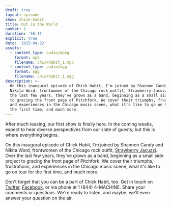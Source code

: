 ```yaml
---
draft: true
layout: episode
show: chick-habit
title: Out in the World
number: 1
duration: '56:11'
explicit: true
date: '2015-04-22'
assets:
  - content_type: audio/mpeg
    format: mp3
    filename: chickhabit_1.mp3
  - content_type: audio/ogg
    format: ogg
    filename: chickhabit_1.ogg
description: >-
  On this inaugural episode of Chick Habit, I'm joined by Shannon Candy and
  Nikita Word, frontwomen of the Chicago rock outfit, Strawberry Jacuzzi. Over
  the last few years, they've grown as a band, beginning as a small side project
  to gracing the front page of Pitchfork. We cover their triumphs, frustrations,
  and experiences in the Chicago music scene, what it's like to go on tour for
  the first time, and much more.
---
```

After much teasing, our first show is finally here. In the coming weeks, expect to hear diverse perspectives from our slate of guests, but this is where everything begins.

On this inaugural episode of Chick Habit, I'm joined by Shannon Candy and Nikita Word, frontwomen of the Chicago rock outfit, [Strawberry Jacuzzi](https://www.facebook.com/StrawberryJacuzziBand). Over the last few years, they've grown as a band, beginning as a small side project to gracing the front page of Pitchfork. We cover their triumphs, frustrations, and experiences in the Chicago music scene, what it's like to go on tour for the first time, and much more.

Don't forget that you can be a part of Chick Habit, too. Get in touch on [Twitter](http://twitter.com/MachineFM), [Facebook](http://facebook.com/MachineFM), or via phone at 1 (844) 4-MACHINE. Share your comments or questions. We're ready to listen, and maybe, we'll even answer your question on the air.